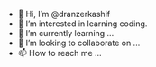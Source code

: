 - 👋 Hi, I’m @dranzerkashif
- 👀 I’m interested in learning coding.
- 🌱 I’m currently learning ...
- 💞️ I’m looking to collaborate on ...
- 📫 How to reach me ...

<!---
dranzerkashif/dranzerkashif is a ✨ special ✨ repository because its `README.md` (this file) appears on your GitHub profile.
You can click the Preview link to take a look at your changes.
--->
